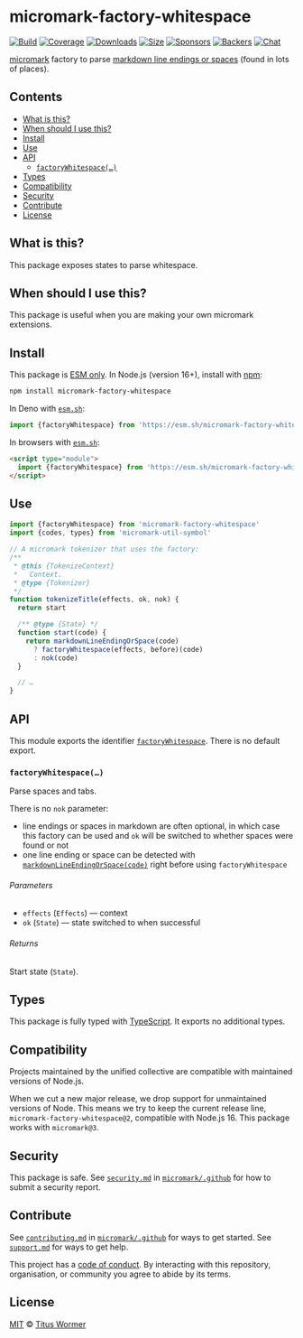 # micromark-factory-whitespace

[![Build][build-badge]][build]
[![Coverage][coverage-badge]][coverage]
[![Downloads][downloads-badge]][downloads]
[![Size][bundle-size-badge]][bundle-size]
[![Sponsors][sponsors-badge]][opencollective]
[![Backers][backers-badge]][opencollective]
[![Chat][chat-badge]][chat]

[micromark][] factory to parse [markdown line endings or spaces][ws] (found in
lots of places).

## Contents

* [What is this?](#what-is-this)
* [When should I use this?](#when-should-i-use-this)
* [Install](#install)
* [Use](#use)
* [API](#api)
  * [`factoryWhitespace(…)`](#factorywhitespace)
* [Types](#types)
* [Compatibility](#compatibility)
* [Security](#security)
* [Contribute](#contribute)
* [License](#license)

## What is this?

This package exposes states to parse whitespace.

## When should I use this?

This package is useful when you are making your own micromark extensions.

## Install

This package is [ESM only][esm].
In Node.js (version 16+), install with [npm][]:

```sh
npm install micromark-factory-whitespace
```

In Deno with [`esm.sh`][esmsh]:

```js
import {factoryWhitespace} from 'https://esm.sh/micromark-factory-whitespace@1'
```

In browsers with [`esm.sh`][esmsh]:

```html
<script type="module">
  import {factoryWhitespace} from 'https://esm.sh/micromark-factory-whitespace@1?bundle'
</script>
```

## Use

```js
import {factoryWhitespace} from 'micromark-factory-whitespace'
import {codes, types} from 'micromark-util-symbol'

// A micromark tokenizer that uses the factory:
/**
 * @this {TokenizeContext}
 *   Context.
 * @type {Tokenizer}
 */
function tokenizeTitle(effects, ok, nok) {
  return start

  /** @type {State} */
  function start(code) {
    return markdownLineEndingOrSpace(code)
      ? factoryWhitespace(effects, before)(code)
      : nok(code)
  }

  // …
}
```

## API

This module exports the identifier
[`factoryWhitespace`][api-factory-whitespace].
There is no default export.

### `factoryWhitespace(…)`

Parse spaces and tabs.

There is no `nok` parameter:

* line endings or spaces in markdown are often optional, in which case this
  factory can be used and `ok` will be switched to whether spaces were found
  or not
* one line ending or space can be detected with
  [`markdownLineEndingOrSpace(code)`][ws] right before using
  `factoryWhitespace`

###### Parameters

* `effects` (`Effects`)
  — context
* `ok` (`State`)
  — state switched to when successful

###### Returns

Start state (`State`).

## Types

This package is fully typed with [TypeScript][].
It exports no additional types.

## Compatibility

Projects maintained by the unified collective are compatible with maintained
versions of Node.js.

When we cut a new major release, we drop support for unmaintained versions of
Node.
This means we try to keep the current release line,
`micromark-factory-whitespace@2`, compatible with Node.js 16.
This package works with `micromark@3`.

## Security

This package is safe.
See [`security.md`][securitymd] in [`micromark/.github`][health] for how to
submit a security report.

## Contribute

See [`contributing.md`][contributing] in [`micromark/.github`][health] for ways
to get started.
See [`support.md`][support] for ways to get help.

This project has a [code of conduct][coc].
By interacting with this repository, organisation, or community you agree to
abide by its terms.

## License

[MIT][license] © [Titus Wormer][author]

<!-- Definitions -->

[build-badge]: https://github.com/micromark/micromark/workflows/main/badge.svg

[build]: https://github.com/micromark/micromark/actions

[coverage-badge]: https://img.shields.io/codecov/c/github/micromark/micromark.svg

[coverage]: https://codecov.io/github/micromark/micromark

[downloads-badge]: https://img.shields.io/npm/dm/micromark-factory-whitespace.svg

[downloads]: https://www.npmjs.com/package/micromark-factory-whitespace

[bundle-size-badge]: https://img.shields.io/badge/dynamic/json?label=minzipped%20size&query=$.size.compressedSize&url=https://deno.bundlejs.com/?q=micromark-factory-whitespace

[bundle-size]: https://bundlejs.com/?q=micromark-factory-whitespace

[sponsors-badge]: https://opencollective.com/unified/sponsors/badge.svg

[backers-badge]: https://opencollective.com/unified/backers/badge.svg

[opencollective]: https://opencollective.com/unified

[npm]: https://docs.npmjs.com/cli/install

[esm]: https://gist.github.com/sindresorhus/a39789f98801d908bbc7ff3ecc99d99c

[esmsh]: https://esm.sh

[chat-badge]: https://img.shields.io/badge/chat-discussions-success.svg

[chat]: https://github.com/micromark/micromark/discussions

[license]: https://github.com/micromark/micromark/blob/main/license

[author]: https://wooorm.com

[health]: https://github.com/micromark/.github

[securitymd]: https://github.com/micromark/.github/blob/main/security.md

[contributing]: https://github.com/micromark/.github/blob/main/contributing.md

[support]: https://github.com/micromark/.github/blob/main/support.md

[coc]: https://github.com/micromark/.github/blob/main/code-of-conduct.md

[ws]: https://github.com/micromark/micromark/tree/main/packages/micromark-util-character#markdownlineendingorspacecode

[typescript]: https://www.typescriptlang.org

[micromark]: https://github.com/micromark/micromark

[api-factory-whitespace]: #factorywhitespace
